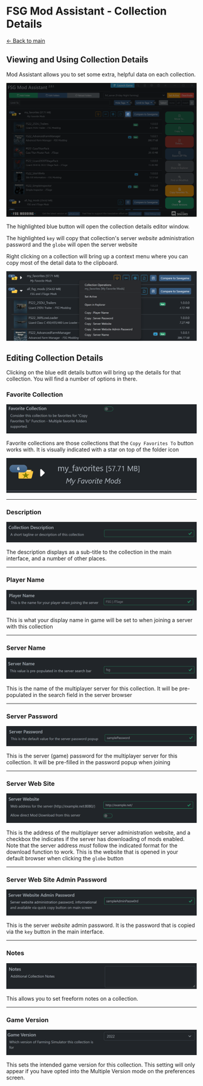 # FSG Mod Assistant - Collection Details

[← Back to main](index.html)

## Viewing and Using Collection Details

Mod Assistant allows you to set some extra, helpful data on each collection.

![Alt text](img/detail-001.png)

The highlighted blue button will open the collection details editor window.

The highlighted `key` will copy that collection's server *website* administration password and the `globe` will open the server website

Right clicking on a collection will bring up a context menu where you can copy most of the detail data to the clipboard.

![Alt text](img/detail-002.png)

## Editing Collection Details

Clicking on the blue edit details button will bring up the details for that collection. You will find a number of options in there.

### Favorite Collection

![Alt text](img/detail-003.png)

Favorite collections are those collections that the `Copy Favorites To` button works with.  It is visually indicated with a star on top of the folder icon

![Alt text](img/detail-fav.png)

---

### Description

![Alt text](img/detail-005.png)

The description displays as a sub-title to the collection in the main interface, and a number of other places.

---

### Player Name

![Alt text](img/detail-006.png)

This is what your display name in game will be set to when joining a server with this collection

---

### Server Name

![Alt text](img/detail-007.png)

This is the name of the multiplayer server for this collection. It will be pre-populated in the search field in the server browser

---

### Server Password

![Alt text](img/detail-008.png)

This is the server (game) password for the multiplayer server for this collection.  It will be pre-filled in the password popup when joining

---

### Server Web Site

![Alt text](img/detail-009.png)

This is the address of the multiplayer server administration website, and a checkbox the indicates if the server has downloading of mods enabled.  Note that the server address *must* follow the indicated format for the download function to work.  This is the website that is opened in your default browser when clicking the `globe` button

---

### Server Web Site Admin Password

![Alt text](img/detail-010.png)

This is the server *website* admin password. It is the password that is copied via the `key` button in the main interface.

---

### Notes

![Alt text](img/detail-011.png)

This allows you to set freeform notes on a collection.

---

### Game Version

![Alt text](img/detail-004.png)

This sets the intended game version for this collection.  This setting will only appear if you have opted into the Multiple Version mode on the preferences screen.
